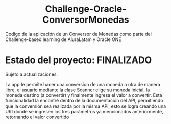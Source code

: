 <h1 align="center"> Challenge-Oracle-ConversorMonedas </h1>
Codigo de la aplicación de un Conversor de Monedas como parte del Challenge-based learning de AluraLatam y Oracle ONE

<h1>Estado del proyecto: FINALIZADO</h1>
Sujeto a actualizaciones.

La app te permite hacer una conversion de una moneda a otra de manera libre, el usuario mediante la clase Scanner elige su moneda inicial, la moneda destino (a convertir) y finalmente ingresa el valor a convertir.
Esta funcionalidad la encontré dentro de la documentación del API, permitiendo que la conversión sea realizada por la misma API, esto se logra creando una URI donde se ingresen los tres parámetros ya mencionados anteriormente, retornando el valor convertido
